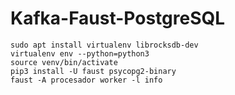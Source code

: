 # Kafka-Faust-PostgreSQL

```
sudo apt install virtualenv librocksdb-dev
virtualenv env --python=python3
source venv/bin/activate
pip3 install -U faust psycopg2-binary
faust -A procesador worker -l info
```
